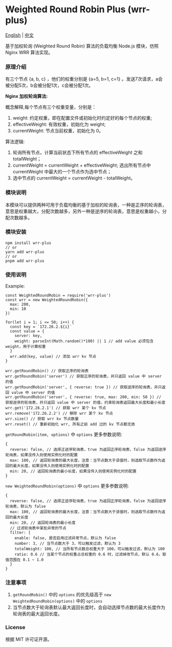# Weighted Round Robin Plus (wrr-plus)

[English](./README.MD) | [中文](./README_CN.MD)

基于加权轮询 (Weighted Round Robin) 算法的负载均衡 Node.js 模块，仿照 Nginx WRR 算法实现。

### 原理介绍

有三个节点 {a, b, c} ，他们的权重分别是 {a=5, b=1, c=1} 。发送7次请求，a会被分配5次，b会被分配1次，c会被分配1次。

**Nginx 加权轮询算法:**

概念解释,每个节点有三个权重变量，分别是：
  1. weight: 约定权重，即在配置文件或初始化时约定好的每个节点的权重;
  2. effectiveWeight: 有效权重，初始化为 weight;
  3. currentWeight: 节点当前权重，初始化为 0。

算法逻辑:
  1. 轮询所有节点，计算当前状态下所有节点的 effectiveWeight 之和 totalWeight；
  2. currentWeight = currentWeight + effectiveWeight;  选出所有节点中 currentWeight 中最大的一个节点作为选中节点；
  3. 选中节点的 currentWeight = currentWeight - totalWeight。

### 模块说明

本模块可以提供两种可用于负载均衡的基于加权的轮询表，一种是正序的轮询表，意思是权重越大，分配次数越多，另外一种是逆序的轮询表，意思是权重越小，分配次数越多。

### 模块安装

```
npm install wrr-plus
// or
yarn add wrr-plus
// or
pnpm add wrr-plus
```

### 使用说明

Example:

```
const WeightedRoundRobin = require('wrr-plus')
const wrr = new WeightedRoundRobin({
  max: 200,
  min: 10
})

for(let i = 1; i <= 50; i++) {
  const key = `172.26.2.${i}`
  const value = {
    server: key,
    weight: parseInt(Math.random()*100) || 1 // add value 必须包含 weight，用于计算权重
  }
  wrr.add(key, value) // 添加 wrr kv 节点
}

wrr.getRoundRobin() // 获取正序的轮询表
wrr.getRoundRobin('server') // 获取正序的轮询表，并只返回 value 中 server 的值
wrr.getRoundRobin('server', { reverse: true }) // 获取逆序的轮询表，并只返回 value 中 server 的值
wrr.getRoundRobin('server', { reverse: true, max: 200, min: 50 }) // 获取逆序的轮询表，并只返回 value 中 server 的值，约束轮询表返回最大长度和最小长度
wrr.get('172.26.2.1') // 获取 wrr 某个 kv 节点
wrr.remove('172.26.2.2') // 移除 wrr 某个 kv 节点
wrr.size() // 获取 wrr kv 节点数量
wrr.reset() // 重新初始化 wrr, 所有之前 add 过的 kv 节点都无效
```

`getRoundRobin(item, options)` 中 `options` 更多参数说明:

```
{
  reverse: false, // 选择正逆序轮询表，true 为返回正序轮询表，false 为返回逆序轮询表，如果没传入则使用实例化时的配置
  max: 100, // 返回轮询表的最大长度，注意：当节点数大于该值时，则选取节点数作为返回的最大长度，如果没传入则使用实例化时的配置
  min: 20, // 返回轮询表的最小长度，如果没传入则使用实例化时的配置
}
```

`new WeightedRoundRobin(options)` 中 `options` 更多参数说明:

```
{
  reverse: false, // 选择正逆序轮询表，true 为返回正序轮询表，false 为返回逆序轮询表，默认为 false
  max: 100, // 返回轮询表的最大长度，注意：当节点数大于该值时，则选取节点数作为返回的最大长度
  min: 20, // 返回轮询表的最小长度
  // 过滤轮询表中某些异常的节点
  filter: {
    enable: false, 是否启用过滤异常节点，默认为 false
    number: 3, // 当节点数大于 3，可以触发过滤，默认为 3
    totalWeight: 100, // 当所有节点数总权重大于 100，可以触发过滤，默认为 100
    ratio: 0.6 // 当某个节点的权重占总权重的 0.6 时，过滤掉改节点，默认 0.6，取值范围在 0.1 ~ 1.0
  }
}
```

### 注意事项

1. `getRoundRobin()` 中的 `options` 的优先级高于 `new WeightedRoundRobin(options)` 中的 `options`
2. 当节点数大于轮询表默认最大返回长度时，会自动选择节点数的最大长度作为轮询表的最大返回长度。

### License

根据 MIT 许可证开源。
